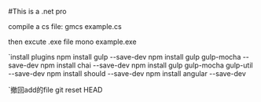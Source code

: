 #This is a .net pro

compile a cs file:
gmcs example.cs

then excute .exe file
mono example.exe


`install plugins
    npm install gulp --save-dev
    npm install gulp gulp-mocha --save-dev
    npm install chai --save-dev
    npm install gulp gulp-mocha gulp-util --save-dev
    npm install should --save-dev
    npm install angular --save-dev


`撤回add的file
    git reset HEAD <file>